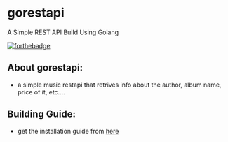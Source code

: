 # gorestapi
A Simple REST API Build Using Golang

[![forthebadge](https://forthebadge.com/images/badges/made-with-go.svg)](https://forthebadge.com)

## About gorestapi:
- a simple music restapi that retrives info about the author, album name, price of it, etc....

## Building Guide:
- get the installation guide from [here](https://github.com/RohitIrvisetty/gorestapi/blob/master/docs/buildguide.md)
